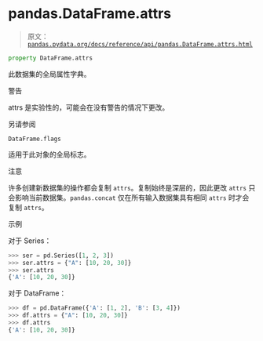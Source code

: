 # pandas.DataFrame.attrs

> 原文：[`pandas.pydata.org/docs/reference/api/pandas.DataFrame.attrs.html`](https://pandas.pydata.org/docs/reference/api/pandas.DataFrame.attrs.html)

```py
property DataFrame.attrs
```

此数据集的全局属性字典。

警告

attrs 是实验性的，可能会在没有警告的情况下更改。

另请参阅

`DataFrame.flags`

适用于此对象的全局标志。

注意

许多创建新数据集的操作都会复制 `attrs`。复制始终是深层的，因此更改 `attrs` 只会影响当前数据集。`pandas.concat` 仅在所有输入数据集具有相同 `attrs` 时才会复制 `attrs`。

示例

对于 Series：

```py
>>> ser = pd.Series([1, 2, 3])
>>> ser.attrs = {"A": [10, 20, 30]}
>>> ser.attrs
{'A': [10, 20, 30]} 
```

对于 DataFrame：

```py
>>> df = pd.DataFrame({'A': [1, 2], 'B': [3, 4]})
>>> df.attrs = {"A": [10, 20, 30]}
>>> df.attrs
{'A': [10, 20, 30]} 
```
